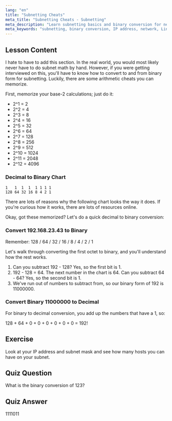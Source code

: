 ```yaml
---
lang: "en"
title: "Subnetting Cheats"
meta_title: "Subnetting Cheats - Subnetting"
meta_description: "Learn subnetting basics and binary conversion for networking. Understand IP addresses and subnet masks with this beginner-friendly guide. Start learning now!"
meta_keywords: "subnetting, binary conversion, IP address, network, Linux networking, beginner, tutorial, guide"
---
```


## Lesson Content

I hate to have to add this section. In the real world, you would most likely never have to do subnet math by hand. However, if you were getting interviewed on this, you'll have to know how to convert to and from binary form for subnetting. Luckily, there are some arithmetic cheats you can memorize.

First, memorize your base-2 calculations; just do it:

- 2^1 = 2
- 2^2 = 4
- 2^3 = 8
- 2^4 = 16
- 2^5 = 32
- 2^6 = 64
- 2^7 = 128
- 2^8 = 256
- 2^9 = 512
- 2^10 = 1024
- 2^11 = 2048
- 2^12 = 4096

### Decimal to Binary Chart

```plaintext
1   1  1  1  1 1 1 1
128 64 32 16 8 4 2 1
```

There are lots of reasons why the following chart looks the way it does. If you're curious how it works, there are lots of resources online.

Okay, got these memorized? Let's do a quick decimal to binary conversion:

### Convert 192.168.23.43 to Binary

Remember: 128 / 64 / 32 / 16 / 8 / 4 / 2 / 1

Let's walk through converting the first octet to binary, and you'll understand how the rest works.

1. Can you subtract 192 - 128? Yes, so the first bit is 1.
2. 192 - 128 = 64. The next number in the chart is 64. Can you subtract 64 - 64? Yes, so the second bit is 1.
3. We've run out of numbers to subtract from, so our binary form of 192 is 11000000.

### Convert Binary 11000000 to Decimal

For binary to decimal conversion, you add up the numbers that have a 1, so:

128 + 64 + 0 + 0 + 0 + 0 + 0 + 0 = 192!

## Exercise

Look at your IP address and subnet mask and see how many hosts you can have on your subnet.

## Quiz Question

What is the binary conversion of 123?

## Quiz Answer

1111011

